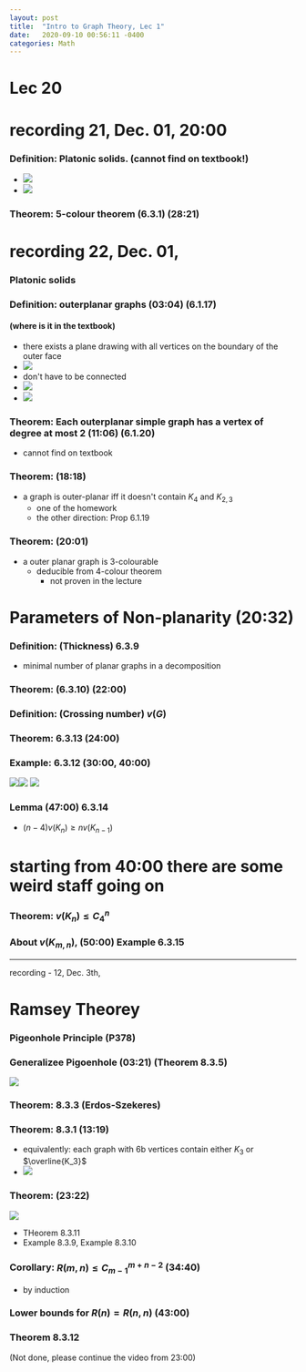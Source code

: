 ```yaml
---
layout: post
title:  "Intro to Graph Theory, Lec 1"
date:   2020-09-10 00:56:11 -0400
categories: Math
---
```

# Lec 20
# recording 21, Dec. 01, 20:00

### Definition: Platonic solids. (cannot find on textbook!)
* ![](../assets/img/2020-12-05-17-13-42.png)
* ![](../assets/img/2020-12-05-17-14-24.png)


### Theorem: 5-colour theorem (6.3.1) (28:21)

# recording 22, Dec. 01, 

### Platonic solids

### Definition: outerplanar graphs (03:04) (6.1.17)
#### (where is it in the textbook)
* there exists a plane drawing with all vertices on the boundary of the outer face
* ![](../assets/img/2020-12-05-17-35-36.png)
* don't have to be connected
* ![](../assets/img/2020-12-05-17-36-16.png)
* ![](../assets/img/2020-12-05-17-41-59.png)
### Theorem: Each outerplanar simple graph has a vertex of degree at most 2 (11:06) (6.1.20)
* cannot find on textbook

### Theorem: (18:18) 
* a graph is outer-planar iff it doesn't contain $K_4$ and $K_{2,3}$
  * one of the homework
  * the other direction: Prop 6.1.19
  
### Theorem: (20:01)
* a outer planar graph is 3-colourable
  * deducible from 4-colour theorem
    * not proven in the lecture

# Parameters of Non-planarity (20:32)

### Definition: (Thickness) 6.3.9
* minimal number of planar graphs in a decomposition

### Theorem: (6.3.10) (22:00)

### Definition: (Crossing number) $v(G)$

### Theorem: 6.3.13 (24:00)

### Example: 6.3.12 (30:00, 40:00)
![](../assets/img/2020-12-05-18-05-33.png)![](../assets/img/2020-12-05-18-06-20.png)
![](../assets/img/2020-12-05-18-08-00.png)

### Lemma (47:00) 6.3.14
* $(n-4)v(K_n) \ge n v(K_{n-1})$

# starting from 40:00 there are some weird staff going on

### Theorem: $v(K_n) \le C_4^n$

### About $v(K_{m,n})$, (50:00) Example 6.3.15

***
recording - 12, Dec. 3th, 
# Ramsey Theorey

### Pigeonhole Principle (P378)

### Generalizee Pigoenhole (03:21) (Theorem 8.3.5) 
![](../assets/img/2020-12-05-18-25-03.png)

### Theorem: 8.3.3 (Erdos-Szekeres)

### Theorem: 8.3.1 (13:19)
* equivalently: each graph with 6b vertices contain either $K_3$ or $\overline{K_3}$
* ![](../assets/img/2020-12-05-18-38-26.png)

### Theorem: (23:22)
![](../assets/img/2020-12-05-19-25-16.png)
* THeorem 8.3.11
* Example 8.3.9, Example 8.3.10

### Corollary: $R(m,n) \le C_{m-1}^{m+n-2}$ (34:40)
* by induction

### Lower bounds for $R(n) = R(n,n)$ (43:00)
### Theorem 8.3.12
(Not done, please continue the video from 23:00)